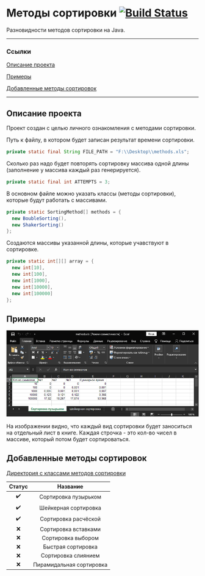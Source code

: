 # Методы сортировки [![Build Status](https://img.shields.io/badge/Version-2022/05/18-red.svg)](#SortingMethods)
Разновидности методов сортировки на Java.
<hr>

### Ссылки
[Описание проекта](#описание-проекта)

[Примеры](#примеры)

[Добавленные методы сортировок](#добавленные-методы-сортировок)

<hr>

## Описание проекта
Проект создан с целью личного ознакомления с методами сортировки.

Путь к файлу, в котором будет записан результат времени сортировки.
```java
private static final String FILE_PATH = "F:\\Desktop\\methods.xls";
```

Сколько раз надо будет повторять сортировку массива одной длины (заполнение у массива каждый раз генерируется).
```java
private static final int ATTEMPTS = 3;
```

В основном файле можно указать классы (методы сортировки), которые будут работать с массивами.
```java
private static SortingMethod[] methods = {
  new BoubleSorting(),
  new ShakerSorting()
};
```

Создаются массивы указанной длины, которые учавствуют в сортировке.
```java
private static int[][] array = {
  new int[10],
  new int[100],
  new int[1000],
  new int[10000],
  new int[100000]
};
```

## Примеры
![Excel Output](https://github.com/YarikBur/Sorting-methods/blob/main/readme-images/Excel.png)

На изображении видно, что каждый вид сортировки будет заноситься на отдельный лист в книге.
Каждая строчка - это кол-во чисел в массиве, который потом будет сортироваться.

## Добавленные методы сортировок
[Директория с классами методов сортировки](https://github.com/YarikBur/Sorting-methods/tree/main/src/ru/asfick/methods)

| Статус | Название |
| :---: | :---: |
| :heavy_check_mark: | Сортировка пузырьком |
| :heavy_check_mark: | Шейкерная сортировка |
| :heavy_check_mark: | Сортировка расчёской |
| :x: | Сортировка вставками |
| :x: | Сортировка выбором |
| :x: | Быстрая сортировка |
| :x: | Сортировка слиянием |
| :x: | Пирамидальная сортировка |
